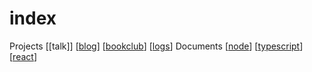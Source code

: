 # index

Projects
[[talk]]
[[blog]]
[[bookclub]]
[[logs]]
Documents
[[node]]
[[typescript]]
[[react]]

[//begin]: # "Autogenerated link references for markdown compatibility"
[blog]: blog "blog"
[bookclub]: bookclub "Bookclub"
[logs]: logs "Logs"
[node]: node "node"
[typescript]: typescript "Typescript"
[react]: react "React"
[//end]: # "Autogenerated link references"
